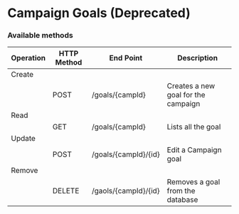 # **Campaign Goals \(Deprecated\)**

### **Available methods**

| Operation | HTTP Method | End Point | Description |
| --- | --- | --- | --- |
| Create |  |  |  |
|  | POST | /goals/{campId} | Creates a new goal for the campaign |
| Read |  |  |  |
|  | GET | /goals/{campId} | Lists all the goal |
| Update |  |  |  |
|  | POST | /goals/{campId}/{id} | Edit a Campaign goal |
| Remove |  |  |  |
|  | DELETE | /gaols/{campId}/{id} | Removes a goal from the database |




